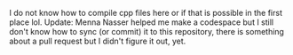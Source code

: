 I do not know how to compile cpp files here or if that is possible in the first place lol.
Update: Menna Nasser helped me make a codespace but I still don't know how to sync (or commit) it to this repository, there is something about a pull request but I didn't figure it out, yet.
